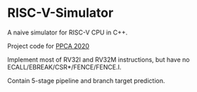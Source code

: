 # RISC-V-Simulator
A naive simulator for RISC-V CPU in C++.

Project code for [PPCA 2020](https://acm.sjtu.edu.cn/wiki/PPCA_2020)

Implement most of RV32I and RV32M instructions, but have no ECALL/EBREAK/CSR\*/FENCE/FENCE.I.

Contain 5-stage pipeline and branch target prediction.
